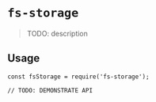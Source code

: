 # `fs-storage`

> TODO: description

## Usage

```
const fsStorage = require('fs-storage');

// TODO: DEMONSTRATE API
```
